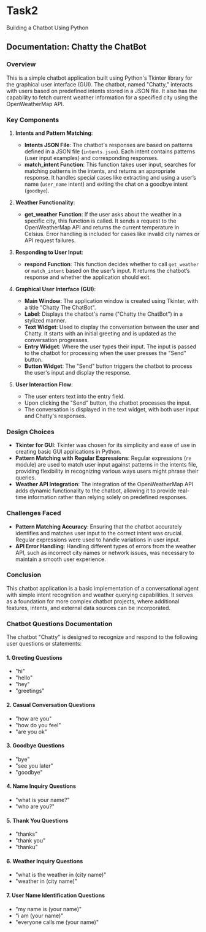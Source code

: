 # Task2
Building a Chatbot Using Python
## Documentation: Chatty the ChatBot

### Overview
This is a simple chatbot application built using Python's Tkinter library for the graphical user interface (GUI). The chatbot, named "Chatty," interacts with users based on predefined intents stored in a JSON file. It also has the capability to fetch current weather information for a specified city using the OpenWeatherMap API.

### Key Components

1. **Intents and Pattern Matching**:
   - **Intents JSON File**: The chatbot's responses are based on patterns defined in a JSON file (`intents.json`). Each intent contains patterns (user input examples) and corresponding responses.
   - **match_intent Function**: This function takes user input, searches for matching patterns in the intents, and returns an appropriate response. It handles special cases like extracting and using a user’s name (`user_name` intent) and exiting the chat on a goodbye intent (`goodbye`).

2. **Weather Functionality**:
   - **get_weather Function**: If the user asks about the weather in a specific city, this function is called. It sends a request to the OpenWeatherMap API and returns the current temperature in Celsius. Error handling is included for cases like invalid city names or API request failures.

3. **Responding to User Input**:
   - **respond Function**: This function decides whether to call `get_weather` or `match_intent` based on the user’s input. It returns the chatbot’s response and whether the application should exit.

4. **Graphical User Interface (GUI)**:
   - **Main Window**: The application window is created using Tkinter, with a title "Chatty The ChatBot".
   - **Label**: Displays the chatbot's name ("Chatty the ChatBot") in a stylized manner.
   - **Text Widget**: Used to display the conversation between the user and Chatty. It starts with an initial greeting and is updated as the conversation progresses.
   - **Entry Widget**: Where the user types their input. The input is passed to the chatbot for processing when the user presses the "Send" button.
   - **Button Widget**: The "Send" button triggers the chatbot to process the user's input and display the response.

5. **User Interaction Flow**:
   - The user enters text into the entry field.
   - Upon clicking the "Send" button, the chatbot processes the input.
   - The conversation is displayed in the text widget, with both user input and Chatty's responses.

### Design Choices

- **Tkinter for GUI**: Tkinter was chosen for its simplicity and ease of use in creating basic GUI applications in Python.
- **Pattern Matching with Regular Expressions**: Regular expressions (`re` module) are used to match user input against patterns in the intents file, providing flexibility in recognizing various ways users might phrase their queries.
- **Weather API Integration**: The integration of the OpenWeatherMap API adds dynamic functionality to the chatbot, allowing it to provide real-time information rather than relying solely on predefined responses.

### Challenges Faced

- **Pattern Matching Accuracy**: Ensuring that the chatbot accurately identifies and matches user input to the correct intent was crucial. Regular expressions were used to handle variations in user input.
- **API Error Handling**: Handling different types of errors from the weather API, such as incorrect city names or network issues, was necessary to maintain a smooth user experience.

### Conclusion

This chatbot application is a basic implementation of a conversational agent with simple intent recognition and weather querying capabilities. It serves as a foundation for more complex chatbot projects, where additional features, intents, and external data sources can be incorporated.



### Chatbot Questions Documentation

The chatbot "Chatty" is designed to recognize and respond to the following user questions or statements:

#### 1. **Greeting Questions**
- "hi"
- "hello"
- "hey"
- "greetings"

#### 2. **Casual Conversation Questions**
- "how are you"
- "how do you feel"
- "are you ok"

#### 3. **Goodbye Questions**
- "bye"
- "see you later"
- "goodbye"

#### 4. **Name Inquiry Questions**
- "what is your name?"
- "who are you?"

#### 5. **Thank You Questions**
- "thanks"
- "thank you"
- "thanku"

#### 6. **Weather Inquiry Questions**
- "what is the weather in (city name)"
- "weather in (city name)"

#### 7. **User Name Identification Questions**
- "my name is (your name)"
- "i am (your name)"
- "everyone calls me (your name)"
